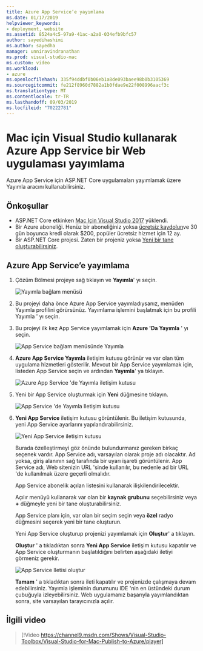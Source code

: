 ```yaml
---
title: Azure App Service’e yayımlama
ms.date: 01/17/2019
helpviewer_keywords:
- deployment, website
ms.assetid: 8524a4c5-97a9-41ac-a2a0-034efb9bfc57
author: sayedihashimi
ms.author: sayedha
manager: unniravindranathan
ms.prod: visual-studio-mac
ms.custom: video
ms.workload:
- azure
ms.openlocfilehash: 335f94ddbf0b06eb1a8de093baee98b0b3105369
ms.sourcegitcommit: fe212f8960d7882a1b0fdae9e22f008996aacf3c
ms.translationtype: MT
ms.contentlocale: tr-TR
ms.lasthandoff: 09/03/2019
ms.locfileid: "70222781"
---
```

# <a name="publish-a-web-app-to-azure-app-service-using-visual-studio-for-mac"></a>Mac için Visual Studio kullanarak Azure App Service bir Web uygulaması yayımlama

Azure App Service için ASP.NET Core uygulamaları yayımlamak üzere Yayımla aracını kullanabilirsiniz.

## <a name="prerequisites"></a>Önkoşullar

- ASP.NET Core etkinken [Mac Için Visual Studio 2017](https://visualstudio.microsoft.com/downloads/?utm_medium=microsoft&utm_source=docs.microsoft.com&utm_campaign=inline+link&utm_content=download+vs4mac2017) yüklendi.
- Bir Azure aboneliği. Henüz bir aboneliğiniz yoksa [ücretsiz kaydolun](https://azure.microsoft.com/free/dotnet/)ve 30 gün boyunca kredi olarak $200, popüler ücretsiz hizmet için 12 ay.
- Bir ASP.NET Core projesi. Zaten bir projeniz yoksa [Yeni bir tane oluşturabilirsiniz](https://docs.microsoft.com/visualstudio/mac/create-new-projects?view=vsmac-2017).

## <a name="publish-to-azure-app-service"></a>Azure App Service’e yayımlama

 1. Çözüm Bölmesi projeye sağ tıklayın ve **Yayımla**' yı seçin.

    ![Yayımla bağlam menüsü](media/publish-context-menu.png)

 2. Bu projeyi daha önce Azure App Service yayımladıysanız, menüden Yayımla profilini görürsünüz. Yayımlama işlemini başlatmak için bu profili Yayımla ' yı seçin.

 3. Bu projeyi ilk kez App Service yayımlamak için **Azure 'Da Yayımla** ' yı seçin.

    ![App Service bağlam menüsünde Yayımla](media/publish-to-azure-context-menu.png)

 4. **Azure App Service Yayımla** iletişim kutusu görünür ve var olan tüm uygulama hizmetleri gösterilir. Mevcut bir App Service yayımlamak için, listeden App Service seçin ve ardından **Yayımla**' ya tıklayın.

    ![Azure App Service 'de Yayımla iletişim kutusu](media/publish-to-app-service-dialog.png)

 5. Yeni bir App Service oluşturmak için **Yeni** düğmesine tıklayın.

    ![App Service 'de Yayımla Iletişim kutusu](media/publish-to-app-service-dialog-new-selected.png)

 6. **Yeni App Service** iletişim kutusu görüntülenir. Bu iletişim kutusunda, yeni App Service ayarlarını yapılandırabilirsiniz.

    ![Yeni App Service iletişim kutusu](media/publish-new-app-service.png)

    Burada özelleştirmeyi göz önünde bulundurmanız gereken birkaç seçenek vardır. App Service adı, varsayılan olarak proje adı olacaktır. Ad yoksa, giriş alanının sağ tarafında bir uyarı işareti görüntülenir. App Service adı, Web sitenizin URL 'sinde kullanılır, bu nedenle ad bir URL 'de kullanılmak üzere geçerli olmalıdır.

    App Service abonelik açılan listesini kullanarak ilişkilendirilecektir.

    Açılır menüyü kullanarak var olan bir **kaynak grubunu** seçebilirsiniz veya **+** düğmeyle yeni bir tane oluşturabilirsiniz.

    App Service planı için, var olan bir seçim seçin veya **özel** radyo düğmesini seçerek yeni bir tane oluşturun.

    Yeni App Service oluşturup projenizi yayımlamak için **Oluştur**' a tıklayın.

    **Oluştur** ' a tıkladıktan sonra **Yeni App Service** iletişim kutusu kapatılır ve App Service oluşturmanın başlatıldığını belirten aşağıdaki iletiyi görmeniz gerekir.

      ![App Service Iletisi oluştur](media/publish-create-app-service-message.png)

    **Tamam** ' a tıkladıktan sonra ileti kapatılır ve projenizde çalışmaya devam edebilirsiniz. Yayımla işleminin durumunu IDE 'nin en üstündeki durum çubuğuyla izleyebilirsiniz. Web uygulamanız başarıyla yayımlandıktan sonra, site varsayılan tarayıcınızla açılır.

## <a name="related-video"></a>İlgili video

> [!Video https://channel9.msdn.com/Shows/Visual-Studio-Toolbox/Visual-Studio-for-Mac-Publish-to-Azure/player]
